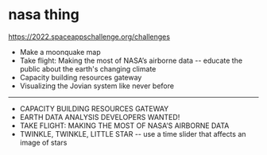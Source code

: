 # nasa thing

https://2022.spaceappschallenge.org/challenges

* Make a moonquake map
* Take flight: Making the most of NASA’s airborne data -- educate the public
  about the earth's changing climate
* Capacity building resources gateway
* Visualizing the Jovian system like never before

--------------------

* CAPACITY BUILDING RESOURCES GATEWAY
* EARTH DATA ANALYSIS DEVELOPERS WANTED!
* TAKE FLIGHT: MAKING THE MOST OF NASA’S AIRBORNE DATA
* TWINKLE, TWINKLE, LITTLE STAR -- use a time slider that affects an image of stars

